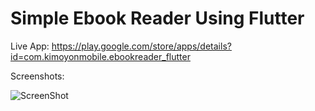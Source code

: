 # Simple Ebook Reader Using Flutter

Live App:
https://play.google.com/store/apps/details?id=com.kimoyonmobile.ebookreader_flutter

Screenshots:

![ScreenShot](https://raw.github.com/kbartiquel/ebookreader/main/screens/all_screen.png)
